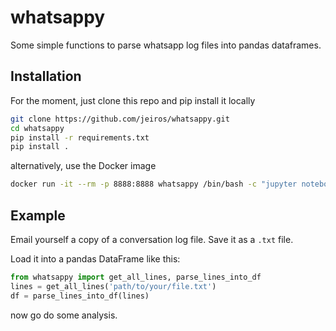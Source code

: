 # whatsappy


Some simple functions to parse whatsapp log files
into pandas dataframes.

## Installation

For the moment, just clone this repo and pip install it locally

```bash
git clone https://github.com/jeiros/whatsappy.git
cd whatsappy
pip install -r requirements.txt
pip install .
```

alternatively, use the Docker image

```bash
docker run -it --rm -p 8888:8888 whatsappy /bin/bash -c "jupyter notebook --ip="*" --port=8888 --no-browser --allow-root"
```



## Example
Email yourself a copy of a conversation log file. Save it as a `.txt` file.

Load it into a pandas DataFrame like this:

```python
from whatsappy import get_all_lines, parse_lines_into_df
lines = get_all_lines('path/to/your/file.txt')
df = parse_lines_into_df(lines)
```

now go do some analysis.